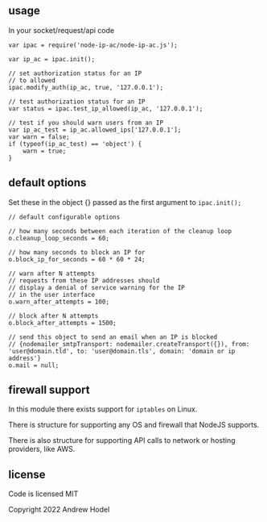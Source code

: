 ## usage

In your socket/request/api code

```
var ipac = require('node-ip-ac/node-ip-ac.js');

var ip_ac = ipac.init();

// set authorization status for an IP
// to allowed
ipac.modify_auth(ip_ac, true, '127.0.0.1');

// test authorization status for an IP
var status = ipac.test_ip_allowed(ip_ac, '127.0.0.1');

// test if you should warn users from an IP
var ip_ac_test = ip_ac.allowed_ips['127.0.0.1'];
var warn = false;
if (typeof(ip_ac_test) == 'object') {
	warn = true;
}
```

## default options

Set these in the object {} passed as the first argument to `ipac.init();`

```
// default configurable options

// how many seconds between each iteration of the cleanup loop
o.cleanup_loop_seconds = 60;

// how many seconds to block an IP for
o.block_ip_for_seconds = 60 * 60 * 24;

// warn after N attempts
// requests from these IP addresses should
// display a denial of service warning for the IP
// in the user interface
o.warn_after_attempts = 100;

// block after N attempts
o.block_after_attempts = 1500;

// send this object to send an email when an IP is blocked
// {nodemailer_smtpTransport: nodemailer.createTransport({}), from: 'user@domain.tld', to: 'user@domain.tls', domain: 'domain or ip address'}
o.mail = null;
```

## firewall support

In this module there exists support for `iptables` on Linux.

There is structure for supporting any OS and firewall that NodeJS supports.

There is also structure for supporting API calls to network or hosting providers, like AWS.

## license

Code is licensed MIT

Copyright 2022 Andrew Hodel
